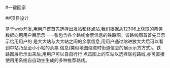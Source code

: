 #一键回家

##项目设计

基于web开发,⽤用户⾸首先选择出发站和终点站,我们根据从12306上获取的票务
数据向⽤用户展⽰示⼀一张包含各个路线余票信息的铁路图。该路线图⾸首先显⽰示给⽤用户的
是⼤大站与⼤大站之间的余票信息,⽤用户通过缩进放⼤大后可以看到中站乃⾄至⼩小站的余票
信息(类似地图缩进时街道信息的展⽰示⽅方式)。铁路图展⽰示出来后,⽤用户可以⾃自⾏行
点击图上的车站以选择联程路线,亦可直接使⽤用系统⾃自动⽣生成的多种推荐路线。
